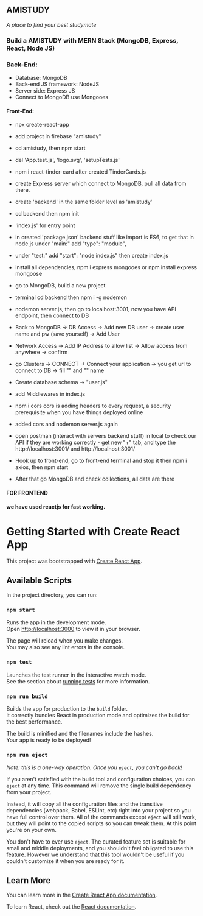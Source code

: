   ## AMISTUDY
  *A place to find your best studymate* 
### Build a AMISTUDY with MERN Stack (MongoDB, Express, React, Node JS)

### Back-End:
   * Database: MongoDB
  * Back-end JS framework: NodeJS
  * Server side: Express JS
   * Connect to MongoDB use Mongooes
#### Front-End:

* npx create-react-app 
* add project in firebase "amistudy"
* cd amistudy, then npm start
 * del 'App.test.js', 'logo.svg', 'setupTests.js'
* npm i react-tinder-card after created TinderCards.js
* create Express server which connect to MongoDB, pull all data from there.
* create 'backend' in the same folder level as 'amistudy'
* cd backend then npm init
* 'index.js' for entry point
* in created 'package.json' backend stuff like import is ES6, to get that in node.js under "main:" add "type": "module",
* under "test:" add "start": "node index.js" then create index.js
* install all dependencies, npm i express mongooes or npm install express mongoose
* go to MongoDB, build a new project
* terminal cd backend then npm i -g nodemon
* nodemon server.js, then go to localhost:3001, now you have API endpoint, then connect to DB
 * Back to MongoDB -> DB Access -> Add new DB user -> create user name and pw (save yourself) -> Add User
* Network Access -> Add IP Address to allow list -> Allow access from anywhere -> confirm
* go Clusters -> CONNECT -> Connect your application -> you get url to connect to DB -> fill "<pw>" and "<db>" name
* Create database schema -> "user.js"
* add Middlewares in index.js
* npm i cors cors is adding headers to every request, a security prerequisite when you have things deployed online
 * added cors and nodemon server.js again
* open postman (interact with servers backend stuff) in local to check our API if they are working correctly - get new "+" tab, and type the http://localhost:3001/      and http://localhost:3001/ 
    

 * Hook up to front-end, go to front-end terminal and stop it then npm i axios, then npm start
 * After that go MongoDB and check collections, all data are there


#### FOR FRONTEND

 #### we have used reactjs for fast working.

# Getting Started with Create React App

This project was bootstrapped with [Create React App](https://github.com/facebook/create-react-app).

## Available Scripts

In the project directory, you can run:

### `npm start`

Runs the app in the development mode.\
Open [http://localhost:3000](http://localhost:3000) to view it in your browser.

The page will reload when you make changes.\
You may also see any lint errors in the console.

### `npm test`

Launches the test runner in the interactive watch mode.\
See the section about [running tests](https://facebook.github.io/create-react-app/docs/running-tests) for more information.

### `npm run build`

Builds the app for production to the `build` folder.\
It correctly bundles React in production mode and optimizes the build for the best performance.

The build is minified and the filenames include the hashes.\
Your app is ready to be deployed!

### `npm run eject`

*Note: this is a one-way operation. Once you `eject`, you can't go back!*

If you aren't satisfied with the build tool and configuration choices, you can `eject` at any time. This command will remove the single build dependency from your project.

Instead, it will copy all the configuration files and the transitive dependencies (webpack, Babel, ESLint, etc) right into your project so you have full control over them. All of the commands except `eject` will still work, but they will point to the copied scripts so you can tweak them. At this point you're on your own.

You don't have to ever use `eject`. The curated feature set is suitable for small and middle deployments, and you shouldn't feel obligated to use this feature. However we understand that this tool wouldn't be useful if you couldn't customize it when you are ready for it.

## Learn More

You can learn more in the [Create React App documentation](https://facebook.github.io/create-react-app/docs/getting-started).

To learn React, check out the [React documentation](https://reactjs.org/).





